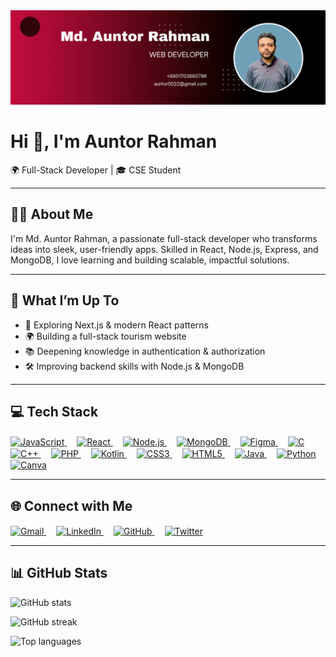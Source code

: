 <img src="https://github.com/auntor0022/auntor0022/blob/main/Black%20and%20Red%20Gradient%20Professional%20LinkedIn%20Banner%20(1).png" alt="Banner" />

# Hi 👋, I'm Auntor Rahman  
🌍 Full-Stack Developer | 🎓 CSE Student

---

## 🧑‍💼 About Me  
I'm Md. Auntor Rahman, a passionate full-stack developer who transforms ideas into sleek, user-friendly apps. Skilled in React, Node.js, Express, and MongoDB, I love learning and building scalable, impactful solutions.

---

## 🔭 What I’m Up To  
- 🚀 Exploring Next.js & modern React patterns  
- 🌍 Building a full-stack tourism website  
- 📚 Deepening knowledge in authentication & authorization  
- 🛠️ Improving backend skills with Node.js & MongoDB  

---

## 💻 Tech Stack  

<a href="https://developer.mozilla.org/en-US/docs/Web/JavaScript" title="JavaScript" target="_blank" style="margin-right:16px; vertical-align: middle;">
  <img src="https://skillicons.dev/icons?i=javascript" alt="JavaScript" width="36" />
</a>
<a href="https://reactjs.org/" title="React" target="_blank" style="margin-right:16px; vertical-align: middle;">
  <img src="https://skillicons.dev/icons?i=react" alt="React" width="36" />
</a>
<a href="https://nodejs.org/" title="Node.js" target="_blank" style="margin-right:16px; vertical-align: middle;">
  <img src="https://skillicons.dev/icons?i=nodejs" alt="Node.js" width="36" />
</a>
<a href="https://www.mongodb.com/" title="MongoDB" target="_blank" style="margin-right:16px; vertical-align: middle;">
  <img src="https://skillicons.dev/icons?i=mongodb" alt="MongoDB" width="36" />
</a>
<a href="https://www.figma.com/" title="Figma" target="_blank" style="margin-right:16px; vertical-align: middle;">
  <img src="https://skillicons.dev/icons?i=figma" alt="Figma" width="36" />
</a>
<a href="https://en.wikipedia.org/wiki/C_(programming_language)" title="C" target="_blank" style="margin-right:16px; vertical-align: middle;">
  <img src="https://skillicons.dev/icons?i=c" alt="C" width="36" />
</a>
<a href="https://isocpp.org/" title="C++" target="_blank" style="margin-right:16px; vertical-align: middle;">
  <img src="https://skillicons.dev/icons?i=cpp" alt="C++" width="36" />
</a>
<a href="https://www.php.net/" title="PHP" target="_blank" style="margin-right:16px; vertical-align: middle;">
  <img src="https://skillicons.dev/icons?i=php" alt="PHP" width="36" />
</a>
<a href="https://kotlinlang.org/" title="Kotlin" target="_blank" style="margin-right:16px; vertical-align: middle;">
  <img src="https://skillicons.dev/icons?i=kotlin" alt="Kotlin" width="36" />
</a>
<a href="https://developer.mozilla.org/en-US/docs/Web/CSS" title="CSS3" target="_blank" style="margin-right:16px; vertical-align: middle;">
  <img src="https://skillicons.dev/icons?i=css" alt="CSS3" width="36" />
</a>
<a href="https://developer.mozilla.org/en-US/docs/Web/HTML" title="HTML5" target="_blank" style="margin-right:16px; vertical-align: middle;">
  <img src="https://skillicons.dev/icons?i=html" alt="HTML5" width="36" />
</a>
<a href="https://www.java.com/" title="Java" target="_blank" style="margin-right:16px; vertical-align: middle;">
  <img src="https://skillicons.dev/icons?i=java" alt="Java" width="36" />
</a>
<a href="https://www.python.org/" title="Python" target="_blank" style="margin-right:16px; vertical-align: middle;">
  <img src="https://skillicons.dev/icons?i=python" alt="Python" width="36" />
</a>
<a href="https://www.canva.com/" title="Canva" target="_blank" style="margin-right:16px; vertical-align: middle;">
  <img src="https://skillicons.dev/icons?i=canva" alt="Canva" width="36" />
</a>

---

## 🌐 Connect with Me  

<a href="mailto:auntor0022@gmail.com" target="_blank" title="Gmail" style="margin-right:16px; vertical-align: middle;">
  <img src="https://skillicons.dev/icons?i=gmail" alt="Gmail" width="36" />
</a>
<a href="https://www.linkedin.com/in/auntor-rahman/" target="_blank" title="LinkedIn" style="margin-right:16px; vertical-align: middle;">
  <img src="https://skillicons.dev/icons?i=linkedin" alt="LinkedIn" width="36" />
</a>
<a href="https://github.com/auntor0022" target="_blank" title="GitHub" style="margin-right:16px; vertical-align: middle;">
  <img src="https://skillicons.dev/icons?i=github" alt="GitHub" width="36" />
</a>
<a href="https://x.com/auntor46" target="_blank" title="Twitter" style="margin-right:16px; vertical-align: middle;">
  <img src="https://skillicons.dev/icons?i=twitter" alt="Twitter" width="36" />
</a>

---

## 📊 GitHub Stats  
<p>
  <img src="https://github-readme-stats.vercel.app/api?username=auntor0022&theme=dark&hide_border=false&include_all_commits=false&count_private=false" alt="GitHub stats" />
</p>
<p>
  <img src="https://github-readme-streak-stats.herokuapp.com/?user=auntor0022&theme=dark&hide_border=false" alt="GitHub streak" />
</p>
<p>
  <img src="https://github-readme-stats.vercel.app/api/top-langs/?username=auntor0022&theme=dark&hide_border=false&include_all_commits=false&count_private=false&layout=compact" alt="Top languages" />
</p>


